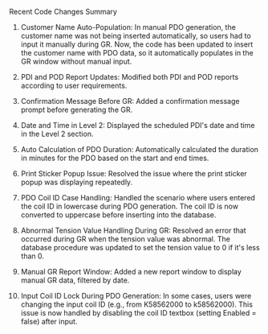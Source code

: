 Recent Code Changes Summary

1. Customer Name Auto-Population:
In manual PDO generation, the customer name was not being inserted automatically, so users had to input it manually during GR.
Now, the code has been updated to insert the customer name with PDO data, so it automatically populates in the GR window without manual input.


2. PDI and POD Report Updates:
Modified both PDI and POD reports according to user requirements.


3. Confirmation Message Before GR:
Added a confirmation message prompt before generating the GR.


4. Date and Time in Level 2:
Displayed the scheduled PDI's date and time in the Level 2 section.


5. Auto Calculation of PDO Duration:
Automatically calculated the duration in minutes for the PDO based on the start and end times.


6. Print Sticker Popup Issue:
Resolved the issue where the print sticker popup was displaying repeatedly.


7. PDO Coil ID Case Handling:
Handled the scenario where users entered the coil ID in lowercase during PDO generation.
The coil ID is now converted to uppercase before inserting into the database.


8. Abnormal Tension Value Handling During GR:
Resolved an error that occurred during GR when the tension value was abnormal.
The database procedure was updated to set the tension value to 0 if it's less than 0.


9. Manual GR Report Window:
Added a new report window to display manual GR data, filtered by date.


10. Input Coil ID Lock During PDO Generation:
In some cases, users were changing the input coil ID (e.g., from K58562000 to k58562000).
This issue is now handled by disabling the coil ID textbox (setting Enabled = false) after input.